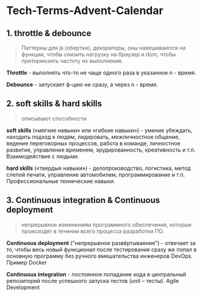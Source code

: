 # Tech-Terms-Advent-Calendar
## 1. **throttle & debounce**
> Паттерны для js (обертки), декораторы, оны навешиваются на функции, чтобы снизить нагрузку на браузер и dom, чтобы притормозить частоту их выполнения.

**Throttle** - выполнять что-то не чаще одного раза в указанное n - время.

**Debounce** - запускает ф-цию не сразу, а через n - время.

## 2. **soft skills & hard skills**
> описывают способности 

**soft skills** («мягкие навыки» или «гибкие навыки») - умение убеждать, находить подход к людям, лидировать, межличностное общение, ведение переговорных процессов, работа в команде, личностное развитие, управление временем, эрудированность, креативность и т.п. Взаимодействие с людьми.

**hard skills** («твердые навыки») - делопроизводство, логистика, метод слепой печати, управление автомобилем, программирование и т.п. Профессиональные технические навыки.

## 3. **Continuous integration & Continuous deployment**
> непрерывное изменениям программного обеспечения, которые происходят в течении всего процесса разработки ПО.

**Continuous deployment** ("непрерывное развёртываение") - отвечает за то, чтобы весь новый функционал после тестирования сразу же попал в основную программу без ручного вмешательства инженеров DevOps. Пример Docker

**Continuous integration** - постоянное попадание кода в центральный репозиторий после успешного запуска тестов (unit – тесты). Agile Development
